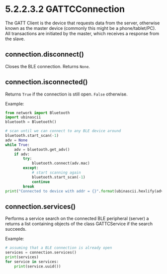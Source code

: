 # 5.2.2.3.2 GATTCConnection

The GATT Client is the device that requests data from the server, otherwise known as the master device \(commonly this might be a phone/tablet/PC\). All transactions are initiated by the master, which receives a response from the slave.

## connection.disconnect\(\)

Closes the BLE connection. Returns `None`.

## connection.isconnected\(\)

Returns `True` if the connection is still open. `False` otherwise.

Example:

```python
from network import Bluetooth
import ubinascii
bluetooth = Bluetooth()

# scan until we can connect to any BLE device around
bluetooth.start_scan(-1)
adv = None
while True:
    adv = bluetooth.get_adv()
    if adv:
        try:
            bluetooth.connect(adv.mac)
        except:
            # start scanning again
            bluetooth.start_scan(-1)
            continue
        break
print("Connected to device with addr = {}".format(ubinascii.hexlify(adv.mac)))
```

## connection.services\(\)

Performs a service search on the connected BLE peripheral \(server\) a returns a list containing objects of the class GATTCService if the search succeeds.

Example:

```python
# assuming that a BLE connection is already open
services = connection.services()
print(services)
for service in services:
    print(service.uuid())
```

